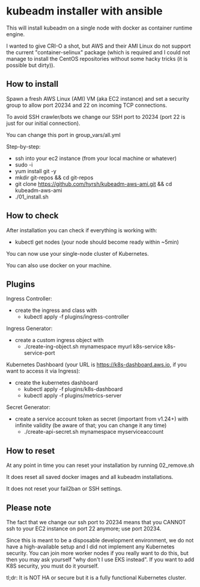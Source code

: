 # kubeadm installer with ansible

This will install kubeadm on a single node with docker as container runtime engine.

I wanted to give CRI-O a shot, but AWS and their AMI Linux do not support the current "container-selinux" package (which is required and I could not manage to install the CentOS repositories without some hacky tricks (it is possible but dirty)).

## How to install

Spawn a fresh AWS Linux (AMI) VM (aka EC2 instance) and set a security group to allow port 20234 and 22 on incoming TCP connections.

To avoid SSH crawler/bots we change our SSH port to 20234 (port 22 is just for our initial connection).

You can change this port in group\_vars/all.yml

Step-by-step:
- ssh into your ec2 instance (from your local machine or whatever)
- sudo -i
- yum install git -y
- mkdir git-repos && cd git-repos
- git clone https://github.com/hyrsh/kubeadm-aws-ami.git && cd kubeadm-aws-ami
- ./01\_install.sh

## How to check

After installation you can check if everything is working with:
- kubectl get nodes (your node should become ready within ~5min)

You can now use your single-node cluster of Kubernetes.

You can also use docker on your machine.

## Plugins

Ingress Controller:
- create the ingress and class with
  - kubectl apply -f plugins/ingress-controller

Ingress Generator:
- create a custom ingress object with
  - ./create-ing-object.sh mynamespace myurl k8s-service k8s-service-port

Kubernetes Dashboard (your URL is https://k8s-dashboard.aws.io, if you want to access it via Ingress):
- create the kubernetes dashboard
  - kubectl apply -f plugins/k8s-dashboard
  - kubectl apply -f plugins/metrics-server

Secret Generator:
- create a service account token as secret (important from v1.24+) with infinite validity (be aware of that; you can change it any time)
  - ./create-api-secret.sh mynamespace myserviceaccount

## How to reset

At any point in time you can reset your installation by running 02\_remove.sh

It does reset all saved docker images and all kubeadm installations.

It does not reset your fail2ban or SSH settings.

## Please note

The fact that we change our ssh port to 20234 means that you CANNOT ssh to your EC2 instance on port 22 anymore; use port 20234.

Since this is meant to be a disposable development environment, we do not have a high-available setup and I did not implement any Kubernetes security. You can join more worker nodes if you really want to do this, but then you may ask yourself "why don't I use EKS instead". If you want to add K8S security, you must do it yourself.

tl;dr: It is NOT HA or secure but it is a fully functional Kubernetes cluster.
